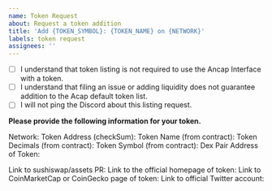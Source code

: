 ```yaml
---
name: Token Request
about: Request a token addition
title: 'Add {TOKEN_SYMBOL}: {TOKEN_NAME} on {NETWORK}'
labels: token request
assignees: ''
---
```


- [ ] I understand that token listing is not required to use the Ancap Interface with a token.
- [ ] I understand that filing an issue or adding liquidity does not guarantee addition to the Acap default token list.
- [ ] I will not ping the Discord about this listing request.

**Please provide the following information for your token.**

Network:
Token Address (checkSum):
Token Name (from contract):
Token Decimals (from contract):
Token Symbol (from contract):
Dex Pair Address of Token:

Link to sushiswap/assets PR:
Link to the official homepage of token:
Link to CoinMarketCap or CoinGecko page of token:
Link to official Twitter account:
